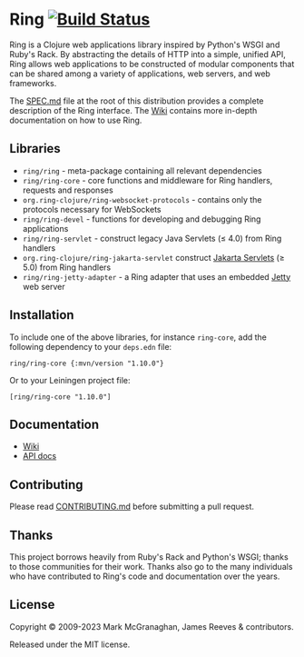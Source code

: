 # Ring [![Build Status](https://github.com/ring-clojure/ring/actions/workflows/test.yml/badge.svg)](https://github.com/ring-clojure/ring/actions/workflows/test.yml)

Ring is a Clojure web applications library inspired by Python's WSGI
and Ruby's Rack. By abstracting the details of HTTP into a simple,
unified API, Ring allows web applications to be constructed of modular
components that can be shared among a variety of applications, web
servers, and web frameworks.

The [SPEC.md][1] file at the root of this distribution provides a
complete description of the Ring interface. The [Wiki][2] contains
more in-depth documentation on how to use Ring.

[1]: https://github.com/ring-clojure/ring/blob/master/SPEC.md
[2]: https://github.com/ring-clojure/ring/wiki

## Libraries

* `ring/ring` - meta-package containing all relevant dependencies
* `ring/ring-core` - core functions and middleware for Ring handlers,
  requests and responses
* `org.ring-clojure/ring-websocket-protocols` - contains only the protocols
  necessary for WebSockets
* `ring/ring-devel` - functions for developing and debugging Ring
  applications
* `ring/ring-servlet` - construct legacy Java Servlets (≤ 4.0) from Ring
  handlers
* `org.ring-clojure/ring-jakarta-servlet` construct
  [Jakarta Servlets][3] (≥ 5.0) from Ring handlers
* `ring/ring-jetty-adapter` - a Ring adapter that uses an embedded
  [Jetty][4] web server

[3]: https://projects.eclipse.org/projects/ee4j.servlet
[4]: https://eclipse.dev/jetty/

## Installation

To include one of the above libraries, for instance `ring-core`, add
the following dependency to your `deps.edn` file:

    ring/ring-core {:mvn/version "1.10.0"}

Or to your Leiningen project file:

    [ring/ring-core "1.10.0"]

## Documentation

* [Wiki](https://github.com/ring-clojure/ring/wiki)
* [API docs](https://ring-clojure.github.io/ring/)

## Contributing

Please read [CONTRIBUTING.md][5] before submitting a pull request.

[5]: https://github.com/ring-clojure/ring/blob/master/CONTRIBUTING.md

## Thanks

This project borrows heavily from Ruby's Rack and Python's WSGI;
thanks to those communities for their work. Thanks also go to the many
individuals who have contributed to Ring's code and documentation over
the years.

## License

Copyright © 2009-2023 Mark McGranaghan, James Reeves & contributors.

Released under the MIT license.
